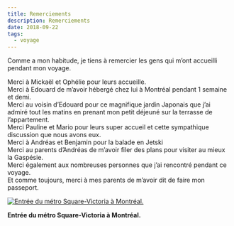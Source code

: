 ```yaml
---
title: Remerciements
description: Remerciements
date: 2018-09-22
tags:
  - voyage
---
```


Comme a mon habitude, je tiens à remercier les gens qui m’ont accueilli pendant mon voyage.

Merci à Mickaël et Ophélie pour leurs accueille.  
Merci à Edouard de m’avoir hébergé chez lui à Montréal pendant 1 semaine et demi.  
Merci au voisin d’Edouard pour ce magnifique jardin Japonais que j’ai admiré tout les matins en prenant mon petit déjeuné sur la terrasse de l’appartement.  
Merci Pauline et Mario pour leurs super accueil et cette sympathique discussion que nous avons eux.  
Merci à Andréas et Benjamin pour la balade en Jetski  
Merci au parents d’Andréas de m’avoir filer des plans pour visiter au mieux la Gaspésie.  
Merci également aux nombreuses personnes que j’ai rencontré pendant ce voyage.  
Et comme toujours, merci à mes parents de m’avoir dit de faire mon passeport.

 [![Entrée du métro Square-Victoria à Montréal.](img/18-08-28_16-28-54_2206_IMGP.jpg?1680453810)](img/18-08-28_16-28-54_2206_IMGP.jpg)

**Entrée du métro Square-Victoria à Montréal.**